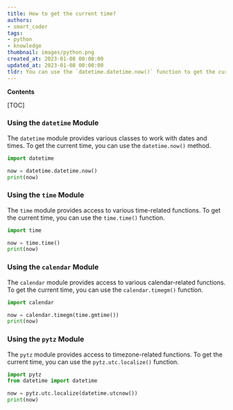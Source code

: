 ```yaml
---
title: How to get the current time?
authors:
- smart_coder
tags:
- python
- knowledge
thumbnail: images/python.png
created_at: 2023-01-08 00:00:00
updated_at: 2023-01-08 00:00:00
tldr: You can use the `datetime.datetime.now()` function to get the current time in Python.
---
```


**Contents**

[TOC]

### Using the `datetime` Module

The `datetime` module provides various classes to work with dates and times. To get the current time, you can use the `datetime.now()` method.

```python
import datetime

now = datetime.datetime.now()
print(now)
```

### Using the `time` Module

The `time` module provides access to various time-related functions. To get the current time, you can use the `time.time()` function.

```python
import time

now = time.time()
print(now)
```

### Using the `calendar` Module

The `calendar` module provides access to various calendar-related functions. To get the current time, you can use the `calendar.timegm()` function.

```python
import calendar

now = calendar.timegm(time.gmtime())
print(now)
```

### Using the `pytz` Module

The `pytz` module provides access to timezone-related functions. To get the current time, you can use the `pytz.utc.localize()` function.

```python
import pytz
from datetime import datetime

now = pytz.utc.localize(datetime.utcnow())
print(now)
```
